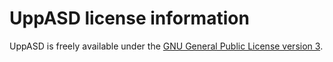 # UppASD license information

UppASD is freely available under the
[GNU General Public License version 3](https://www.gnu.org/licenses/gpl-3.0.txt).
